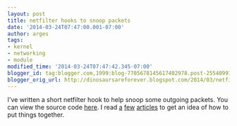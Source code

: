 ```yaml
---
layout: post
title: netfilter hooks to snoop packets
date: '2014-03-24T07:47:00.001-07:00'
author: arges
tags:
- kernel
- networking
- module
modified_time: '2014-03-24T07:47:42.345-07:00'
blogger_id: tag:blogger.com,1999:blog-7705678145617402978.post-2554099113331291474
blogger_orig_url: http://dinosaursareforever.blogspot.com/2014/03/netfilter-hooks-to-snoop-packets.html
---
```


I've written a short netfilter hook to help snoop some outgoing packets. You can
view the source code [here][1]. I read [a][2] [few][3] [articles][4] to get an
idea of how to put things together.

[1]: https://github.com/arges/nf-snoop
[2]: http://www.netfilter.org/documentation/HOWTO/netfilter-hacking-HOWTO-3.html
[3]: http://www.linuxjournal.com/article/7184
[4]: http://www.paulkiddie.com/2009/10/creating-a-simple-hello-world-netfilter-module/
